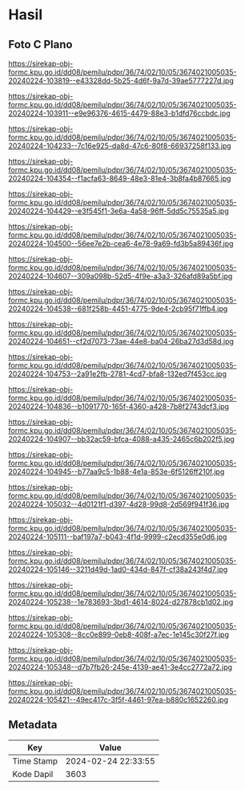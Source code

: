 # Hasil

## Foto C Plano

https://sirekap-obj-formc.kpu.go.id/dd08/pemilu/pdpr/36/74/02/10/05/3674021005035-20240224-103819--e43328dd-5b25-4d6f-9a7d-39ae5777227d.jpg

https://sirekap-obj-formc.kpu.go.id/dd08/pemilu/pdpr/36/74/02/10/05/3674021005035-20240224-103911--e9e96376-4615-4479-88e3-b1dfd76ccbdc.jpg

https://sirekap-obj-formc.kpu.go.id/dd08/pemilu/pdpr/36/74/02/10/05/3674021005035-20240224-104233--7c16e925-da8d-47c6-80f8-66937258f133.jpg

https://sirekap-obj-formc.kpu.go.id/dd08/pemilu/pdpr/36/74/02/10/05/3674021005035-20240224-104354--f1acfa63-8649-48e3-81e4-3b8fa4b87665.jpg

https://sirekap-obj-formc.kpu.go.id/dd08/pemilu/pdpr/36/74/02/10/05/3674021005035-20240224-104429--e3f545f1-3e6a-4a58-96ff-5dd5c75535a5.jpg

https://sirekap-obj-formc.kpu.go.id/dd08/pemilu/pdpr/36/74/02/10/05/3674021005035-20240224-104500--56ee7e2b-cea6-4e78-9a69-fd3b5a89436f.jpg

https://sirekap-obj-formc.kpu.go.id/dd08/pemilu/pdpr/36/74/02/10/05/3674021005035-20240224-104607--309a098b-52d5-4f9e-a3a3-326afd89a5bf.jpg

https://sirekap-obj-formc.kpu.go.id/dd08/pemilu/pdpr/36/74/02/10/05/3674021005035-20240224-104538--681f258b-4451-4775-9de4-2cb95f71ffb4.jpg

https://sirekap-obj-formc.kpu.go.id/dd08/pemilu/pdpr/36/74/02/10/05/3674021005035-20240224-104651--cf2d7073-73ae-44e8-ba04-26ba27d3d58d.jpg

https://sirekap-obj-formc.kpu.go.id/dd08/pemilu/pdpr/36/74/02/10/05/3674021005035-20240224-104753--2a91e2fb-2781-4cd7-bfa8-132ed7f453cc.jpg

https://sirekap-obj-formc.kpu.go.id/dd08/pemilu/pdpr/36/74/02/10/05/3674021005035-20240224-104836--b1091770-165f-4360-a428-7b8f2743dcf3.jpg

https://sirekap-obj-formc.kpu.go.id/dd08/pemilu/pdpr/36/74/02/10/05/3674021005035-20240224-104907--bb32ac59-bfca-4088-a435-2465c6b202f5.jpg

https://sirekap-obj-formc.kpu.go.id/dd08/pemilu/pdpr/36/74/02/10/05/3674021005035-20240224-104945--b77aa9c5-1b88-4e1a-853e-6f5126ff210f.jpg

https://sirekap-obj-formc.kpu.go.id/dd08/pemilu/pdpr/36/74/02/10/05/3674021005035-20240224-105032--4d0121f1-d397-4d28-99d8-2d569f941f36.jpg

https://sirekap-obj-formc.kpu.go.id/dd08/pemilu/pdpr/36/74/02/10/05/3674021005035-20240224-105111--baf197a7-b043-4f1d-9999-c2ecd355e0d6.jpg

https://sirekap-obj-formc.kpu.go.id/dd08/pemilu/pdpr/36/74/02/10/05/3674021005035-20240224-105146--3211d49d-1ad0-434d-847f-cf38a243f4d7.jpg

https://sirekap-obj-formc.kpu.go.id/dd08/pemilu/pdpr/36/74/02/10/05/3674021005035-20240224-105238--1e783693-3bd1-4614-8024-d27878cb1d02.jpg

https://sirekap-obj-formc.kpu.go.id/dd08/pemilu/pdpr/36/74/02/10/05/3674021005035-20240224-105308--8cc0e899-0eb8-408f-a7ec-1e145c30f27f.jpg

https://sirekap-obj-formc.kpu.go.id/dd08/pemilu/pdpr/36/74/02/10/05/3674021005035-20240224-105348--d7b7fb26-245e-4139-ae41-3e4cc2772a72.jpg

https://sirekap-obj-formc.kpu.go.id/dd08/pemilu/pdpr/36/74/02/10/05/3674021005035-20240224-105421--49ec417c-3f5f-4461-97ea-b880c1652260.jpg


## Metadata

| Key        | Value               |
| ---------- | ------------------- |
| Time Stamp | 2024-02-24 22:33:55 |
| Kode Dapil | 3603                |



